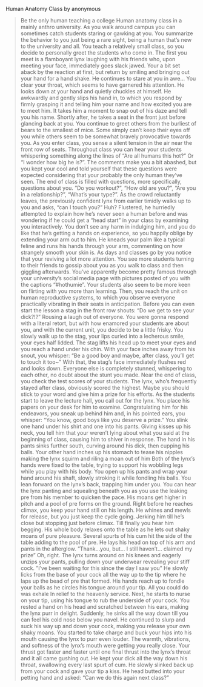 Human Anatomy Class by anonymous

>Be the only human teaching a college Human anatomy class in a mainly anthro university.
>As you walk around campus you can sometimes catch students staring or gawking at you.
>You summarize the behavior to you just being a rare sight, being a human that’s new to the university and all.
>You teach a relatively small class, so you decide to personally greet the students who come in.
>The first you meet is a flamboyant lynx laughing with his friends who, upon meeting your face, immediately goes slack jawed.
>Your a bit set aback by the reaction at first, but return by smiling and bringing out your hand for a hand shake.
>He continues to stare at you in awe…
>You clear your throat, which seems to have garnered his attention.
>He looks down at your hand and quietly chuckles at himself.
>He awkwardly and gently slips his hand in, to which you respond by firmly grasping it and telling him your name and how excited you are to meet him.
>It takes him a moment to snap out of his daze and tell you his name. Shortly after, he takes a seat in the front just before glancing back at you.
>You continue to greet others from the burliest of bears to the smallest of mice. Some simply can’t keep their eyes off you while others seem to be somewhat bravely provocative towards you.
>As you enter class, you sense a silent tension in the air near the front row of seats.
>Throughout class you can hear your students whispering something along the lines of “Are all humans this hot?” Or “I wonder how big he is?”.
>The comments make you a bit abashed, but you kept your cool and told yourself that these questions were expected considering that your probably the only human they’ve seen.
>The end of class is filled with questions, more specifically, questions about you.
>”Do you workout?”, “How old are you?”, “Are you in a relationship?”, “What’s your type?”.
>As the crowd reluctantly leaves, the previously confident lynx from earlier timidly walks up to you and asks, “can I touch you?”
>Huh?
>Flustered, he hurriedly attempted to explain how he’s never seen a human before and was wondering if he could get a “head start” in your class by examining you interactively.
>You don’t see any harm in indulging him, and you do like that he’s getting a hands on experience, so you happily oblige by extending your arm out to him.
>He kneads your palm like a typical feline and runs his hands through your arm, commenting on how strangely smooth your skin is.
>As days and classes go by you notice that your reviving a lot more attention.
>You see more students turning to their friends to gossip about you as you walk to class and then giggling afterwards.
>You’ve apparently become pretty famous through your university’s social media page with pictures posted of you with the captions “#hothumie”.
>Your students also seem to be more keen on flirting with you more than learning.
>Then, you reach the unit on human reproductive systems, to which you observe everyone practically vibrating in their seats in anticipation.
>Before you can even start the lesson a stag in the front row shouts: “Do we get to see your dick?!?” Rousing a laugh out of everyone.
>You were gonna respond with a literal retort, but with how enamored your students are about you, and with the current unit, you decide to be a little frisky.
>You slowly walk up to the stag, your lips curled into a lecherous smile, your eyes half lidded.
>The stag lifts his head up to meet your eyes and you reach a hand under his chin. With your face inches away from his snout, you whisper: “Be a good boy and maybe, after class, you’ll get to touch it too~”
>With that, the stag’s face immediately flushes red and looks down.
>Everyone else is completely stunned, whispering to each other, no doubt about the stunt you made.
>Near the end of class, you check the test scores of your students.
>The lynx, who’s frequently stayed after class, obviously scored the highest.
>Maybe you should stick to your word and give him a prize for his efforts.
>As the students start to leave the lecture hall, you call out for the lynx.
>You place his papers on your desk for him to examine.
>Congratulating him for his endeavors, you sneak up behind him and, in his pointed ears, you whisper: “You know, good boys like you deserve a prize.”
>You slink one hand under his shirt and one into his pants.
>Giving kisses up his neck, you tell him that your weren’t lying about what you said at the beginning of class, causing him to shiver in response.
>The hand in his pants sinks further south, curving around his dick, then cupping his balls.
>Your other hand inches up his stomach to tease his nipples making the lynx squirm and riling a moan out of him
>Both of the lynx’s hands were fixed to the table, trying to support his wobbling legs while you play with his body.
>You open up his pants and wrap your hand around his shaft, slowly stroking it while fondling his balls.
>You lean forward on the lynx’s back, trapping him under you.
>You can hear the lynx panting and squealing beneath you as you use the leaking pre from his member to quicken the pace.
>His moans get higher in pitch and a pool of pre forms on the ground.
>Right before he reaches climax, you keep your hand still on his length.
>He whines and mewls for release, but you just keep the cycle going. Jerking him till he’s close but stopping just before climax.
>Till finally you hear him begging.
>His whole body relaxes onto the table as he lets out shaky moans of pure pleasure.
>Several spurts of his cum hit the side of the table adding to the pool of pre.
>He lays his head on top of his arm and pants in the afterglow.
>”Thank…you, but… I still haven’t… claimed my prize”
>Oh, right.
>The lynx turns around on his knees and eagerly unzips your pants, pulling down your underwear revealing your stiff cock.
>”I’ve been waiting for this since the day I saw you”
>He slowly licks from the base of your cock all the way up to the tip where he laps up the bead of pre that formed.
>His hands reach up to fondle your balls as he circles his tongue around your tip.
>All you could do was exhale In relief to the heavenly service.
>Next, he starts to nurse on your tip, using his tongue to rub the underside of your cock.
>You rested a hand on his head and scratched between his ears, making the lynx purr in delight.
>Suddenly, he sinks all the way down till you can feel his cold nose below you navel.
>He continued to slurp and suck his way up and down your cock, making you release your own shaky moans.
>You started to take charge and buck your hips into his mouth causing the lynx to purr even louder.
>The warmth, vibrations, and softness of the lynx’s mouth were getting you really close.
>Your thrust got faster and faster until one final thrust into the lynx’s throat and it all came gushing out.
>He kept your dick all the way down his throat, swallowing every last spurt of cum.
>He slowly slinked back up from your cock and gave your tip a kiss.
>He head butted into your petting hand and asked: “Can we do this again next class?”

